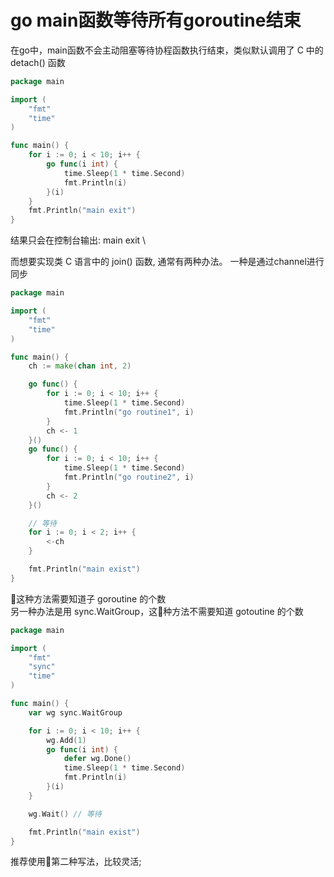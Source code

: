 # go main函数等待所有goroutine结束

在go中，main函数不会主动阻塞等待协程函数执行结束，类似默认调用了 C 中的 detach() 函数
```go
package main

import (
	"fmt"
	"time"
)

func main() {
	for i := 0; i < 10; i++ {
		go func(i int) {
			time.Sleep(1 * time.Second)
			fmt.Println(i)
		}(i)
	}
	fmt.Println("main exit")
}
```
结果只会在控制台输出: main exit  \

而想要实现类 C 语言中的 join() 函数, 通常有两种办法。
一种是通过channel进行同步
```go
package main

import (
	"fmt"
	"time"
)

func main() {
	ch := make(chan int, 2)

	go func() {
		for i := 0; i < 10; i++ {
			time.Sleep(1 * time.Second)
			fmt.Println("go routine1", i)
		}
		ch <- 1
	}()
	go func() {
		for i := 0; i < 10; i++ {
			time.Sleep(1 * time.Second)
			fmt.Println("go routine2", i)
		}
		ch <- 2
	}()

	// 等待
	for i := 0; i < 2; i++ {
		<-ch
	}

	fmt.Println("main exist")
}
```
这种方法需要知道子 goroutine 的个数  
另一种办法是用 sync.WaitGroup，这种方法不需要知道 gotoutine 的个数
```go
package main

import (
	"fmt"
	"sync"
	"time"
)

func main() {
	var wg sync.WaitGroup

	for i := 0; i < 10; i++ {
		wg.Add(1)
		go func(i int) {
			defer wg.Done()
			time.Sleep(1 * time.Second)
			fmt.Println(i)
		}(i)
	}

	wg.Wait() // 等待

	fmt.Println("main exist")
}

```
推荐使用第二种写法，比较灵活;
